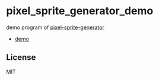 pixel_sprite_generator_demo
======================
demo program of [pixel-sprite-generator](https://github.com/zfedoran/pixel-sprite-generator)

* [demo](http://abagames.sakura.ne.jp/15/pixel_sprite_generator_demo/)

License
----------
MIT

